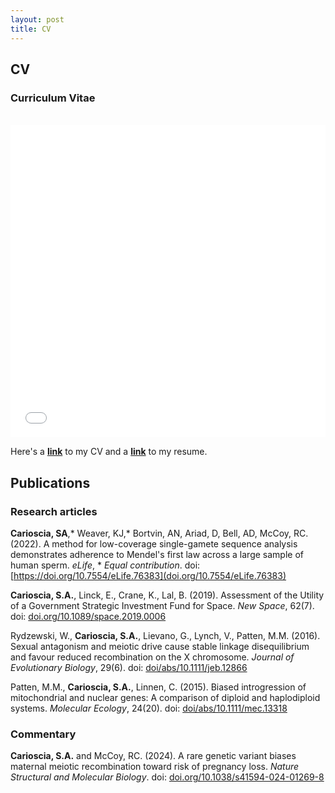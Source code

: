 ```yaml
---
layout: post
title: CV
---
```


<!-- CV -->
<section class="bg-light page-section" id="cv">
  <div class="container">
    <div class="row">
      <div class="col-lg-12 text-center">
        <h2 class="section-heading text-uppercase">CV</h2>
        <h3 class="section-subheading text-muted">Curriculum Vitae</h3>
      </div>
    </div>
    <br>
    <div class="row justify-content-md-center">
      <div class="col">
        <object data="carioscia_cv.pdf?#zoom=100&scrollbar=0&toolbar=0&navpanes=0" width="100%" height="1000" type="application/pdf">
          <iframe sandbox="allow-scripts allow-same-origin" src="carioscia_cv.pdf" width="100%" height="500" frameborder="0" seamless="">
            <p>PDF cannot be displayed. Please see download link above.</p>
          </iframe>
        </object>
      </div>
    </div>
  </div>
</section>
<!-- End CV -->


Here's a **[link](https://drive.google.com/uc?id=198WB0KjlmfxV1-BjVUUEcja_K7ohCQk8&export=download)** to my CV and a **[link](https://drive.google.com/uc?id=1cY62B3fOKW-HRIgUiKXbenJIn8dud7Mc&export=download)** to my resume.

## Publications

### Research articles 

**Carioscia, SA**,\* Weaver, KJ,\* Bortvin, AN, Ariad, D, Bell, AD, McCoy, RC. (2022). A method for low-coverage single-gamete sequence analysis demonstrates adherence to Mendel's first law across a large sample of human sperm. *eLife*, \* *Equal contribution*. doi: [https://doi.org/10.7554/eLife.76383](doi.org/10.7554/eLife.76383) 

**Carioscia, S.A.**, Linck, E., Crane, K., Lal, B. (2019). Assessment of the Utility of a Government Strategic Investment Fund for Space. *New Space*, 62(7). doi: [doi.org/10.1089/space.2019.0006](doi.org/10.1089/space.2019.0006)

Rydzewski, W., **Carioscia, S.A.**, Lievano, G., Lynch, V., Patten, M.M. (2016). Sexual antagonism and meiotic drive cause stable linkage disequilibrium and favour reduced recombination on the X chromosome. *Journal of Evolutionary Biology*, 29(6). doi: [doi/abs/10.1111/jeb.12866](doi/abs/10.1111/jeb.12866)

Patten, M.M., **Carioscia, S.A.**, Linnen, C. (2015). Biased introgression of mitochondrial and nuclear genes: A comparison of diploid and haplodiploid systems. *Molecular Ecology*, 24(20). doi: [doi/abs/10.1111/mec.13318](doi/abs/10.1111/mec.13318)

### Commentary

**Carioscia, S.A.** and McCoy, RC. (2024). A rare genetic variant biases maternal meiotic recombination toward risk of pregnancy loss. *Nature Structural and Molecular Biology*. doi: [doi.org/10.1038/s41594-024-01269-8](doi.org/10.1038/s41594-024-01269-8)
